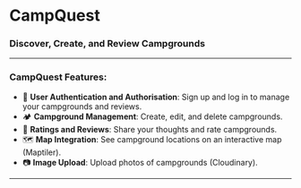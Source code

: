 <h1>CampQuest</h1>
<h3>Discover, Create, and Review Campgrounds</h3>

---

<h3 align="left">CampQuest Features:</h3>

- 🔑 **User Authentication and Authorisation**: Sign up and log in to manage your campgrounds and reviews.
- 🏕 **Campground Management**: Create, edit, and delete campgrounds.
- 🌟 **Ratings and Reviews**: Share your thoughts and rate campgrounds.
- 🗺️ **Map Integration**: See campground locations on an interactive map (Maptiler).
- 📷 **Image Upload**: Upload photos of campgrounds (Cloudinary).

---
